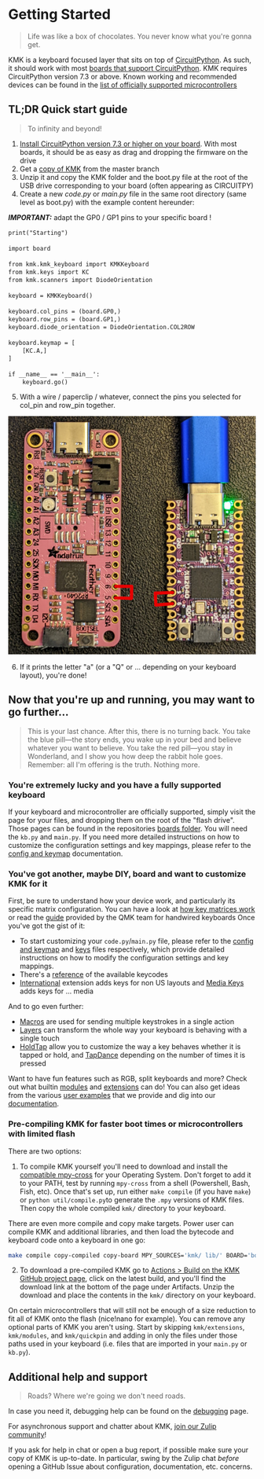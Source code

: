 # Getting Started
> Life was like a box of chocolates. You never know what you're gonna get.

KMK is a keyboard focused layer that sits on top of [CircuitPython](https://circuitpython.org/). As such, it should work with most [boards that support CircuitPython](https://circuitpython.org/downloads). KMK requires CircuitPython version 7.3 or above.
Known working and recommended devices can be found in the [list of officially supported microcontrollers](Officially_Supported_Microcontrollers.md)


## TL;DR Quick start guide
> To infinity and beyond!
1. [Install CircuitPython version 7.3 or higher on your board](https://learn.adafruit.com/welcome-to-circuitpython/installing-circuitpython). With most boards, it should be as easy as drag and dropping the firmware on the drive
2. Get a [copy of KMK](https://github.com/KMKfw/kmk_firmware/archive/refs/heads/master.zip) from the master branch 
3. Unzip it and copy the KMK folder and the boot.py file at the root of the USB drive corresponding to your board (often appearing as CIRCUITPY)
4. Create a new *code.py* or *main.py* file in the same root directory (same level as boot.py) with the example content hereunder: 

***IMPORTANT:*** adapt the GP0 / GP1 pins to your specific board !

```
print("Starting")

import board

from kmk.kmk_keyboard import KMKKeyboard
from kmk.keys import KC
from kmk.scanners import DiodeOrientation

keyboard = KMKKeyboard()

keyboard.col_pins = (board.GP0,)
keyboard.row_pins = (board.GP1,)
keyboard.diode_orientation = DiodeOrientation.COL2ROW

keyboard.keymap = [
    [KC.A,]
]

if __name__ == '__main__':
    keyboard.go()
```


5. With a wire / paperclip / whatever, connect the pins you selected for col_pin and row_pin together.

![feather and keeboar example pins](pins56.jpg)

6. If it prints the letter "a" (or a "Q" or ... depending on your keyboard layout), you're done!



## Now that you're up and running, you may want to go further...
> This is your last chance. After this, there is no turning back. You take the blue pill—the story ends, you wake up in your bed and believe whatever you want to believe. You take the red pill—you stay in Wonderland, and I show you how deep the rabbit hole goes. Remember: all I'm offering is the truth. Nothing more.

### You're extremely lucky and you have a fully supported keyboard
If your keyboard and microcontroller are officially supported, simply visit the page for your files, and dropping them on the root of the "flash drive".
Those pages can be found in the repositories [boards folder](https://github.com/KMKfw/kmk_firmware/tree/master/boards).
You will need the `kb.py` and `main.py`. If you need more detailed instructions on how to customize the configuration settings and key mappings, please refer to the [config and keymap](config_and_keymap.md) documentation.

### You've got another, maybe DIY, board and want to customize KMK for it  
First, be sure to understand how your device work, and particularly its specific matrix configuration. You can have a look at [how key matrices work](http://pcbheaven.com/wikipages/How_Key_Matrices_Works/) or read the [guide](https://docs.qmk.fm/#/hand_wire) provided by the QMK team for handwired keyboards
Once you've got the gist of it:
- To start customizing your `code.py`/`main.py` file, please refer to the [config and keymap](config_and_keymap.md) and [keys](keys.md) files respectively, which provide detailed instructions on how to modify the configuration settings and key mappings.
- There's a [reference](keycodes.md) of the available keycodes
- [International](international.md) extension adds keys for non US layouts and [Media Keys](media_keys.md) adds keys for ... media

And to go even further:
- [Macros](macros.md) are used for sending multiple keystrokes in a single action
- [Layers](layers.md) can transform the whole way your keyboard is behaving with a single touch
- [HoldTap](holdtap.md) allow you to customize the way a key behaves whether it is tapped or hold, and [TapDance](tapdance.md) depending on the number of times it is pressed

Want to have fun features such as RGB, split keyboards and more? Check out what builtin [modules](modules.md) and [extensions](extensions.md) can do!
You can also get ideas from the various [user examples](https://github.com/KMKfw/kmk_firmware/tree/master/user_keymaps) that we provide and dig into our [documentation](README.md).


### Pre-compiling KMK for faster boot times or microcontrollers with limited flash

There are two options:
1. To compile KMK yourself you'll need to download and install the [compatible mpy-cross](https://adafruit-circuit-python.s3.amazonaws.com/index.html?prefix=bin/mpy-cross/)
  for your Operating System. Don't forget to add it to your PATH, test by running `mpy-cross` from a shell (Powershell, Bash, Fish, etc). Once that's set up, run either `make compile` (if you have `make`) or `python util/compile.py`to generate the `.mpy` versions of KMK files. Then copy the whole compiled `kmk/` directory to your keyboard.

There are even more compile and copy make targets.
Power user can compile KMK and additional libraries, and then load the bytecode and keyboard code
onto a keyboard in one go:
```sh
make compile copy-compiled copy-board MPY_SOURCES='kmk/ lib/' BOARD='boards/someboard' MOUNTPOINT='/media/user/someboard'
```

2. To download a pre-compiled KMK go to [Actions > Build on the KMK GitHub project page](https://github.com/KMKfw/kmk_firmware/actions/workflows/compile.yml),
  click on the latest build, and you'll find the download link at the bottom of the page under Artifacts. Unzip the download and place the contents in the `kmk/` directory on your keyboard.


On certain microcontrollers that will still not be enough of a size reduction to
fit all of KMK onto the flash (nice!nano for example).
You can remove any optional parts of KMK you aren't using.
Start by skipping `kmk/extensions`, `kmk/modules`, and `kmk/quickpin` and adding in only the files under those paths used in your keyboard (i.e. files that are imported in your `main.py` or `kb.py`).


## Additional help and support
> Roads? Where we're going we don't need roads.

In case you need it, debugging help can be found on the [debugging](debugging.md) page.

For asynchronous support and chatter about KMK, [join our Zulip
community](https://kmkfw.zulipchat.com)!

If you ask for help in chat or open a bug report, if possible
make sure your copy of KMK is up-to-date.
In particular, swing by the Zulip chat *before* opening a GitHub Issue about
configuration, documentation, etc. concerns.
